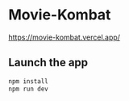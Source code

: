 # Movie-Kombat

https://movie-kombat.vercel.app/

## Launch the app

```sh
npm install
npm run dev
```